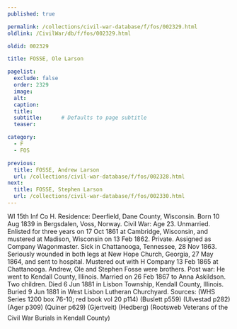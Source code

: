 ```yaml
---
published: true

permalink: /collections/civil-war-database/f/fos/002329.html
oldlink: /CivilWar/db/f/fos/002329.html

oldid: 002329

title: FOSSE, Ole Larson

pagelist:
  exclude: false
  order: 2329
  image: 
  alt:
  caption:
  title:
  subtitle:      # Defaults to page subtitle
  teaser:

category: 
  - F 
  - FOS

previous:
  title: FOSSE, Andrew Larson
  url: /collections/civil-war-database/f/fos/002328.html  
next:
  title: FOSSE, Stephen Larson
  url: /collections/civil-war-database/f/fos/002330.html   
---
```

WI 15th Inf Co H. Residence: Deerfield, Dane County, Wisconsin. Born 10 Aug 1839 in Bergsdalen, Voss, Norway. Civil War: Age 23. Unmarried. Enlisted for three years on 17 Oct 1861 at Cambridge, Wisconsin, and mustered at Madison, Wisconsin on 13 Feb 1862. Private. Assigned as Company Wagonmaster. Sick in Chattanooga, Tennessee, 28 Nov 1863. Seriously wounded in both legs at New Hope Church, Georgia, 27 May 1864, and sent to hospital. Mustered out with H Company 13 Feb 1865 at Chattanooga. Andrew, Ole and Stephen Fosse were brothers. Post war: He went to Kendall County, Illinois. Married on 26 Feb 1867 to Anna Askildson. Two children. Died 6 Jun 1881 in Lisbon Township, Kendall County, Illinois. Buried 9 Jun 1881 in West Lisbon Lutheran Churchyard. Sources: (WHS Series 1200 box 76-10; red book vol 20 p114) (Buslett p559) (Ulvestad p282) (Ager p309) (Quiner p629) (Gjertveit) (Hedberg) (Rootsweb &#147;Veterans of the Civil War Burials in Kendall County&#148;)